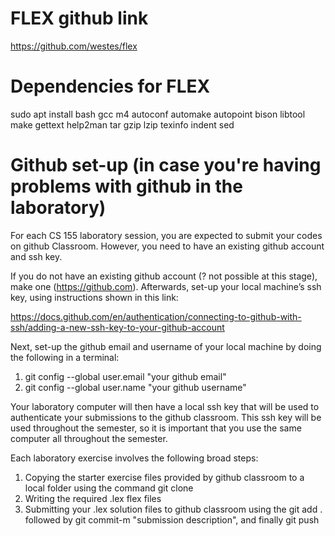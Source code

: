 # FLEX github link

https://github.com/westes/flex

# Dependencies for FLEX

sudo apt install bash gcc m4 autoconf automake autopoint bison libtool make gettext help2man tar gzip lzip texinfo indent sed

# Github set-up (in case you're having problems with github in the laboratory)

For each CS 155 laboratory session, you are expected to submit your codes on github Classroom. However, you need to have an existing github account and ssh key.

If you do not have an existing github account (? not possible at this stage), make one (https://github.com). Afterwards, set-up your local machine’s ssh key, using instructions shown in this link:

https://docs.github.com/en/authentication/connecting-to-github-with-ssh/adding-a-new-ssh-key-to-your-github-account

Next, set-up the github email and username of your local machine by doing the following in a terminal:

1. git config --global user.email "your github email" 
2. git config --global user.name "your github username"

Your laboratory computer will then have a local ssh key that will be used to authenticate your submissions to the github classroom. This ssh key will be used throughout the semester, so it is important that you use the same computer all throughout the semester.

Each laboratory exercise involves the following broad steps: 

1. Copying the starter exercise files provided by github classroom to a local folder using the command git clone
2. Writing the required .lex flex files
3. Submitting your .lex solution files to github classroom using the git add . followed by git commit-m "submission description", and finally git push
